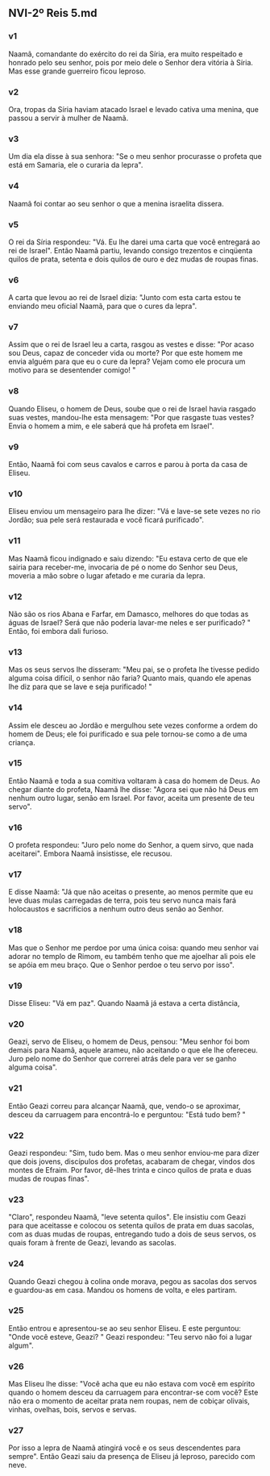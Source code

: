 ## NVI-2º Reis 5.md
### v1
 Naamã, comandante do exército do rei da Síria, era muito respeitado e honrado pelo seu senhor, pois por meio dele o Senhor dera vitória à Síria. Mas esse grande guerreiro ficou leproso.
### v2
 Ora, tropas da Síria haviam atacado Israel e levado cativa uma menina, que passou a servir à mulher de Naamã.
### v3
 Um dia ela disse à sua senhora: "Se o meu senhor procurasse o profeta que está em Samaria, ele o curaria da lepra".
### v4
 Naamã foi contar ao seu senhor o que a menina israelita dissera.
### v5
 O rei da Síria respondeu: "Vá. Eu lhe darei uma carta que você entregará ao rei de Israel". Então Naamã partiu, levando consigo trezentos e cinqüenta quilos de prata, setenta e dois quilos de ouro e dez mudas de roupas finas.
### v6
 A carta que levou ao rei de Israel dizia: "Junto com esta carta estou te enviando meu oficial Naamã, para que o cures da lepra".
### v7
 Assim que o rei de Israel leu a carta, rasgou as vestes e disse: "Por acaso sou Deus, capaz de conceder vida ou morte? Por que este homem me envia alguém para que eu o cure da lepra? Vejam como ele procura um motivo para se desentender comigo! "
### v8
 Quando Eliseu, o homem de Deus, soube que o rei de Israel havia rasgado suas vestes, mandou-lhe esta mensagem: "Por que rasgaste tuas vestes? Envia o homem a mim, e ele saberá que há profeta em Israel".
### v9
 Então, Naamã foi com seus cavalos e carros e parou à porta da casa de Eliseu.
### v10
 Eliseu enviou um mensageiro para lhe dizer: "Vá e lave-se sete vezes no rio Jordão; sua pele será restaurada e você ficará purificado".
### v11
 Mas Naamã ficou indignado e saiu dizendo: "Eu estava certo de que ele sairia para receber-me, invocaria de pé o nome do Senhor seu Deus, moveria a mão sobre o lugar afetado e me curaria da lepra.
### v12
 Não são os rios Abana e Farfar, em Damasco, melhores do que todas as águas de Israel? Será que não poderia lavar-me neles e ser purificado? " Então, foi embora dali furioso.
### v13
 Mas os seus servos lhe disseram: "Meu pai, se o profeta lhe tivesse pedido alguma coisa difícil, o senhor não faria? Quanto mais, quando ele apenas lhe diz para que se lave e seja purificado! "
### v14
 Assim ele desceu ao Jordão e mergulhou sete vezes conforme a ordem do homem de Deus; ele foi purificado e sua pele tornou-se como a de uma criança.
### v15
 Então Naamã e toda a sua comitiva voltaram à casa do homem de Deus. Ao chegar diante do profeta, Naamã lhe disse: "Agora sei que não há Deus em nenhum outro lugar, senão em Israel. Por favor, aceita um presente de teu servo".
### v16
 O profeta respondeu: "Juro pelo nome do Senhor, a quem sirvo, que nada aceitarei". Embora Naamã insistisse, ele recusou.
### v17
 E disse Naamã: "Já que não aceitas o presente, ao menos permite que eu leve duas mulas carregadas de terra, pois teu servo nunca mais fará holocaustos e sacrifícios a nenhum outro deus senão ao Senhor.
### v18
 Mas que o Senhor me perdoe por uma única coisa: quando meu senhor vai adorar no templo de Rimom, eu também tenho que me ajoelhar ali pois ele se apóia em meu braço. Que o Senhor perdoe o teu servo por isso".
### v19
 Disse Eliseu: "Vá em paz". Quando Naamã já estava a certa distância,
### v20
 Geazi, servo de Eliseu, o homem de Deus, pensou: "Meu senhor foi bom demais para Naamã, aquele arameu, não aceitando o que ele lhe ofereceu. Juro pelo nome do Senhor que correrei atrás dele para ver se ganho alguma coisa".
### v21
 Então Geazi correu para alcançar Naamã, que, vendo-o se aproximar, desceu da carruagem para encontrá-lo e perguntou: "Está tudo bem? "
### v22
 Geazi respondeu: "Sim, tudo bem. Mas o meu senhor enviou-me para dizer que dois jovens, discípulos dos profetas, acabaram de chegar, vindos dos montes de Efraim. Por favor, dê-lhes trinta e cinco quilos de prata e duas mudas de roupas finas".
### v23
 "Claro", respondeu Naamã, "leve setenta quilos". Ele insistiu com Geazi para que aceitasse e colocou os setenta quilos de prata em duas sacolas, com as duas mudas de roupas, entregando tudo a dois de seus servos, os quais foram à frente de Geazi, levando as sacolas.
### v24
 Quando Geazi chegou à colina onde morava, pegou as sacolas dos servos e guardou-as em casa. Mandou os homens de volta, e eles partiram.
### v25
 Então entrou e apresentou-se ao seu senhor Eliseu. E este perguntou: "Onde você esteve, Geazi? " Geazi respondeu: "Teu servo não foi a lugar algum".
### v26
 Mas Eliseu lhe disse: "Você acha que eu não estava com você em espírito quando o homem desceu da carruagem para encontrar-se com você? Este não era o momento de aceitar prata nem roupas, nem de cobiçar olivais, vinhas, ovelhas, bois, servos e servas.
### v27
 Por isso a lepra de Naamã atingirá você e os seus descendentes para sempre". Então Geazi saiu da presença de Eliseu já leproso, parecido com neve.
